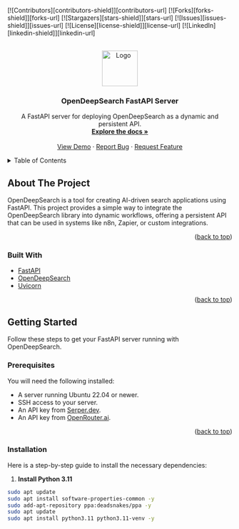<!-- Back to top link -->
<a id="readme-top"></a>

<!-- Project Shields (Optional) -->
[![Contributors][contributors-shield]][contributors-url]
[![Forks][forks-shield]][forks-url]
[![Stargazers][stars-shield]][stars-url]
[![Issues][issues-shield]][issues-url]
[![License][license-shield]][license-url]
[![LinkedIn][linkedin-shield]][linkedin-url]

<!-- Project Logo -->
<br />
<div align="center">
  <a href="https://github.com/yourusername/OpenDeepSearch">
    <img src="images/logo.png" alt="Logo" width="80" height="80">
  </a>
  <h3 align="center">OpenDeepSearch FastAPI Server</h3>
  <p align="center">
    A FastAPI server for deploying OpenDeepSearch as a dynamic and persistent API.
    <br />
    <a href="#installation"><strong>Explore the docs »</strong></a>
    <br />
    <br />
    <a href="https://github.com/yourusername/OpenDeepSearch">View Demo</a>
    &middot;
    <a href="https://github.com/yourusername/OpenDeepSearch/issues/new?labels=bug&template=bug-report.md">Report Bug</a>
    &middot;
    <a href="https://github.com/yourusername/OpenDeepSearch/issues/new?labels=enhancement&template=feature-request.md">Request Feature</a>
  </p>
</div>

<!-- Table of Contents -->
<details>
  <summary>Table of Contents</summary>
  <ol>
    <li><a href="#about-the-project">About The Project</a></li>
    <li><a href="#getting-started">Getting Started</a></li>
    <li><a href="#installation">Installation</a></li>
    <li><a href="#usage">Usage</a></li>
    <li><a href="#roadmap">Roadmap</a></li>
    <li><a href="#license">License</a></li>
    <li><a href="#contact">Contact</a></li>
    <li><a href="#acknowledgments">Acknowledgments</a></li>
  </ol>
</details>

<!-- About the Project -->
## About The Project

OpenDeepSearch is a tool for creating AI-driven search applications using FastAPI. This project provides a simple way to integrate the OpenDeepSearch library into dynamic workflows, offering a persistent API that can be used in systems like n8n, Zapier, or custom integrations.

<p align="right">(<a href="#readme-top">back to top</a>)</p>

### Built With

- [FastAPI](https://fastapi.tiangolo.com/)
- [OpenDeepSearch](https://github.com/sentient-agi/OpenDeepSearch)
- [Uvicorn](https://www.uvicorn.org/)

<p align="right">(<a href="#readme-top">back to top</a>)</p>

<!-- Getting Started -->
## Getting Started

Follow these steps to get your FastAPI server running with OpenDeepSearch.

### Prerequisites

You will need the following installed:

- A server running Ubuntu 22.04 or newer.
- SSH access to your server.
- An API key from [Serper.dev](https://serper.dev).
- An API key from [OpenRouter.ai](https://www.openrouter.ai).

<p align="right">(<a href="#readme-top">back to top</a>)</p>

### Installation

Here is a step-by-step guide to install the necessary dependencies:

1. **Install Python 3.11**

```bash
sudo apt update
sudo apt install software-properties-common -y
sudo add-apt-repository ppa:deadsnakes/ppa -y
sudo apt update
sudo apt install python3.11 python3.11-venv -y
